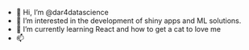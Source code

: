 - 👋 Hi, I’m @dar4datascience
- 👀 I’m interested in the development of shiny apps and ML solutions.
- 🌱 I’m currently learning React and how to get a cat to love me
- 📫 

<!---
dar4datascience/dar4datascience is a ✨ special ✨ repository because its `README.md` (this file) appears on your GitHub profile.
You can click the Preview link to take a look at your changes.
--->
